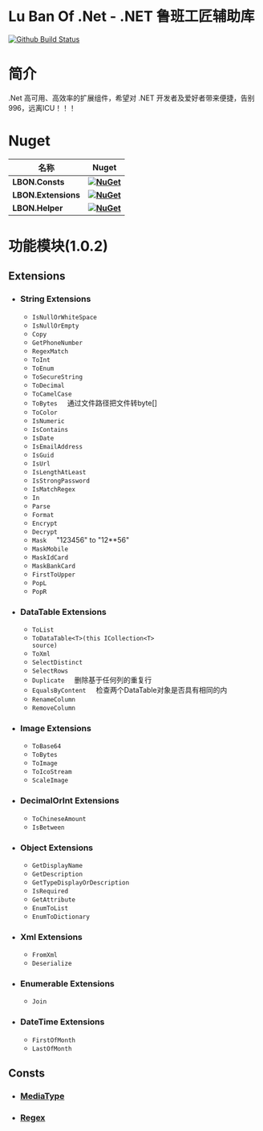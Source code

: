 # Lu Ban Of .Net - .NET 鲁班工匠辅助库
[![Github Build Status](https://github.com/CacoCode/LBON/workflows/LBON_MASTER/badge.svg?branch=master)](https://github.com/CacoCode/LBON/actions?query=workflow%3ALBON_MASTER+branch%3Amaster)

# 简介
.Net 高可用、高效率的扩展组件，希望对 .NET 开发者及爱好者带来便捷，告别996，远离ICU！！！

# Nuget

| **名称** |      **Nuget**      |
|----------|:-------------:|
| **LBON.Consts** | **[![NuGet](https://buildstats.info/nuget/LBON.Consts)](https://www.nuget.org/packages/LBON.Consts)** |
| **LBON.Extensions** | **[![NuGet](https://buildstats.info/nuget/LBON.Extensions)](https://www.nuget.org/packages/LBON.Extensions)** |
| **LBON.Helper** | **[![NuGet](https://buildstats.info/nuget/LBON.Helper)](https://www.nuget.org/packages/LBON.Helper)** |

# 功能模块(1.0.2)
## Extensions
- ### String Extensions
    - <code>IsNullOrWhiteSpace</code>
    - <code>IsNullOrEmpty</code>
    - <code>Copy</code>
    - <code>GetPhoneNumber</code>
    - <code>RegexMatch</code>
    - <code>ToInt</code>
    - <code>ToEnum</code>
    - <code>ToSecureString</code>
    - <code>ToDecimal</code>
    - <code>ToCamelCase</code>
    - <code>ToBytes</code> &nbsp;&nbsp;&nbsp; 通过文件路径把文件转byte[]
    - <code>ToColor</code>
    - <code>IsNumeric</code>
    - <code>IsContains</code>
    - <code>IsDate</code>
    - <code>IsEmailAddress</code>
    - <code>IsGuid</code>
    - <code>IsUrl</code>
    - <code>IsLengthAtLeast</code>
    - <code>IsStrongPassword</code>
    - <code>IsMatchRegex</code>
    - <code>In</code>
    - <code>Parse</code>
    - <code>Format</code>
    - <code>Encrypt</code>
    - <code>Decrypt</code>
    - <code>Mask</code> &nbsp;&nbsp;&nbsp; "123456" to "12**56"
    - <code>MaskMobile</code>
    - <code>MaskIdCard</code>
    - <code>MaskBankCard</code>
    - <code>FirstToUpper</code>
    - <code>PopL</code>
    - <code>PopR</code>
- ### DataTable Extensions
    - <code>ToList</code>
    - <code>ToDataTable\<T>(this ICollection\<T> source)</code>
    - <code>ToXml</code>
    - <code>SelectDistinct</code>
    - <code>SelectRows</code>
    - <code>Duplicate</code> &nbsp;&nbsp;&nbsp; 删除基于任何列的重复行
    - <code>EqualsByContent</code> &nbsp;&nbsp;&nbsp; 检查两个DataTable对象是否具有相同的内
    - <code>RenameColumn</code>
    - <code>RemoveColumn</code>
- ### Image Extensions
    - <code>ToBase64</code>
    - <code>ToBytes</code>
    - <code>ToImage</code>
    - <code>ToIcoStream</code>
    - <code>ScaleImage</code>
- ### DecimalOrInt Extensions 
    - <code>ToChineseAmount</code>
    - <code>IsBetween</code>
- ### Object Extensions 
    - <code>GetDisplayName</code>
    - <code>GetDescription</code>
    - <code>GetTypeDisplayOrDescription</code>
    - <code>IsRequired</code>
    - <code>GetAttribute</code>
    - <code>EnumToList</code>
    - <code>EnumToDictionary</code>
- ### Xml Extensions 
    - <code>FromXml</code>
    - <code>Deserialize</code>
- ### Enumerable Extensions 
    - <code>Join</code>
- ### DateTime Extensions 
    - <code>FirstOfMonth</code>
    - <code>LastOfMonth</code>
## Consts
- ### [MediaType](LBON.Consts/MediaTypeConst.cs)
- ### [Regex](LBON.Consts/RegexConst.cs)

    
